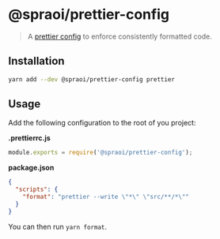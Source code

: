 # @spraoi/prettier-config

> A [prettier config](https://prettier.io/docs/en/configuration.html) to enforce consistently formatted code.

## Installation

```bash
yarn add --dev @spraoi/prettier-config prettier
```

## Usage

Add the following configuration to the root of you project:

**.prettierrc.js**

```javascript
module.exports = require('@spraoi/prettier-config');
```

**package.json**

```json
{
  "scripts": {
    "format": "prettier --write \"*\" \"src/**/*\""
  }
}
```

You can then run `yarn format`.
